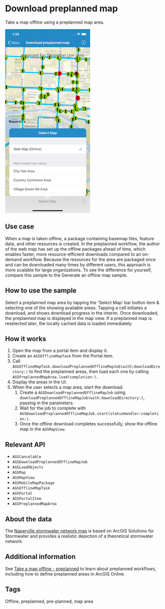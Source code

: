 # Download preplanned map

Take a map offline using a preplanned map area.

![](image1.png)

## Use case

When a map is taken offline, a package containing basemap tiles, feature data, and other resources is created. In the preplanned workflow, the author of the web map has set up the offline packages ahead of time, which enables faster, more resource-efficient downloads compared to an on-demand workflow. Because the resources for the area are packaged once and can be downloaded many times by different users, this approach is more scalable for large organizations. To see the difference for yourself, compare this sample to the Generate an offline map sample.

## How to use the sample

Select a preplanned map area by tapping the 'Select Map' bar button item & selecting one of the showing available areas. Tapping a cell initiates a download, and shows download progress in the interim. Once downloaded, the preplanned map is displayed in the map view. If a preplanned map is reselected later, the locally cached data is loaded immediately.

## How it works

1. Open the map from a portal item and display it.
2. Create an `AGSOfflineMapTask` from the Portal item.
3. Call `AGSOfflineMapTask.downloadPreplannedOfflineMapJob(with:downloadDirectory:)` to find the preplanned areas, then load each one by calling `AGSPreplannedMapArea.load(completion:)`.
4. Display the areas in the UI.
5. When the user selects a map area, start the download.
    1. Create a `AGSDownloadPreplannedOfflineMapJob` using `downloadPreplannedOfflineMapJob(with:downloadDirectory:)`, passing in the parameters.
    2. Wait for the job to complete with `AGSDownloadPreplannedOfflineMapJob.start(statusHandler:completion:)`.
    3. Once the offline download completes successfully, show the offline map in the `AGSMapView`.

## Relevant API

- `AGSCancelable`
- `AGSDownloadPreplannedOfflineMapJob`
- `AGSLoadObjects`
- `AGSMap`
- `AGSMapView`
- `AGSMobileMapPackage`
- `AGSOfflineMapTask`
- `AGSPortal`
- `AGSPortalItem`
- `AGSPreplannedMapArea`

## About the data

The [Naperville stormwater network map](https://arcgisruntime.maps.arcgis.com/home/item.html?id=acc027394bc84c2fb04d1ed317aac674) is based on ArcGIS Solutions for Stormwater and provides a realistic depiction of a theoretical stormwater network.

## Additional information

See [Take a map offline - preplanned](https://developers.arcgis.com/net/latest/wpf/guide/take-map-offline-preplanned.htm) to learn about preplanned workflows, including how to define preplanned areas in ArcGIS Online.

## Tags

Offline, preplanned, pre-planned, map area
